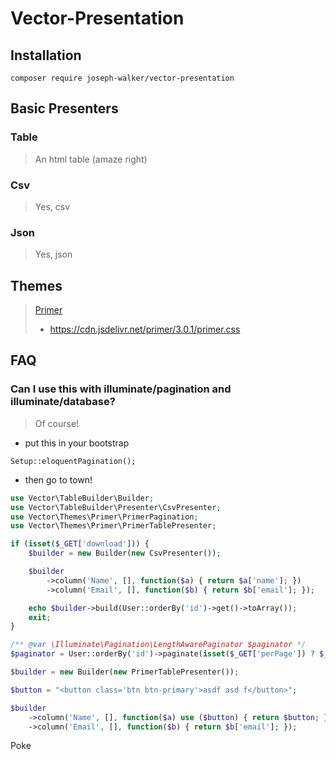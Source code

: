 # Vector-Presentation

## Installation
```
composer require joseph-walker/vector-presentation
```

## Basic Presenters

### Table
> An html table (amaze right)

### Csv
> Yes, csv

### Json
> Yes, json

## Themes
> [Primer](http://primercss.io/)
> - https://cdn.jsdelivr.net/primer/3.0.1/primer.css

## FAQ

### Can I use this with illuminate/pagination and illuminate/database?

> Of course!

- put this in your bootstrap
```
Setup::eloquentPagination();
```

- then go to town!
```php
use Vector\TableBuilder\Builder;
use Vector\TableBuilder\Presenter\CsvPresenter;
use Vector\Themes\Primer\PrimerPagination;
use Vector\Themes\Primer\PrimerTablePresenter;

if (isset($_GET['download'])) {
    $builder = new Builder(new CsvPresenter());

    $builder
        ->column('Name', [], function($a) { return $a['name']; })
        ->column('Email', [], function($b) { return $b['email']; });

    echo $builder->build(User::orderBy('id')->get()->toArray());
    exit;
}

/** @var \Illuminate\Pagination\LengthAwarePaginator $paginator */
$paginator = User::orderBy('id')->paginate(isset($_GET['perPage']) ? $_GET['perPage'] : 10);

$builder = new Builder(new PrimerTablePresenter());

$button = "<button class='btn btn-primary'>asdf asd f</button>";

$builder
    ->column('Name', [], function($a) use ($button) { return $button; })
    ->column('Email', [], function($b) { return $b['email']; });
```

Poke
